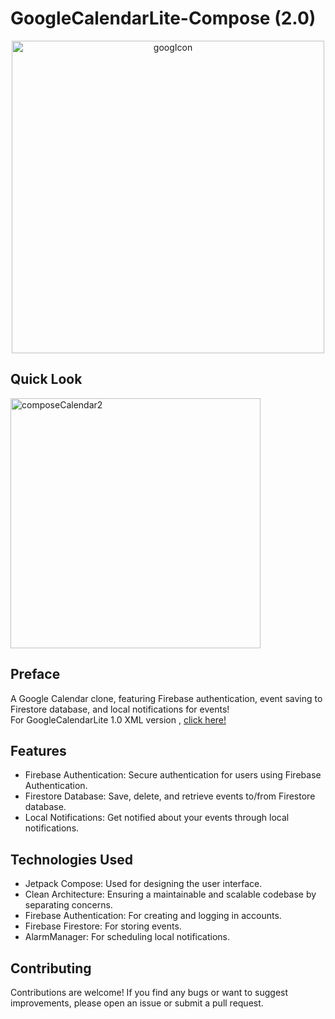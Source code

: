 # GoogleCalendarLite-Compose (2.0)

<p align="center">

<img src="https://github.com/user-attachments/assets/4cc8aed7-e2d0-44da-b85b-b8e72fe93772" alt="googIcon" width="500" />

</p>

## Quick Look
<img src="https://github.com/user-attachments/assets/668dad30-fdcb-48df-a6ca-c5e29b1f2f79" alt="composeCalendar2" width="400"  />


## Preface
A Google Calendar clone, featuring Firebase authentication, event saving to Firestore database, and local notifications for events! <br>
For GoogleCalendarLite 1.0 XML version , [click here!](https://github.com/eaglenguyen/GoogleCalendarLite) <br>


## Features

* Firebase Authentication: Secure authentication for users using Firebase Authentication.
* Firestore Database: Save, delete, and retrieve events to/from Firestore database.
* Local Notifications: Get notified about your events through local notifications.

## Technologies Used
* Jetpack Compose: Used for designing the user interface.
* Clean Architecture: Ensuring a maintainable and scalable codebase by separating concerns.
* Firebase Authentication: For creating and logging in accounts.
* Firebase Firestore: For storing events.
* AlarmManager: For scheduling local notifications.

## Contributing
Contributions are welcome! If you find any bugs or want to suggest improvements, please open an issue or submit a pull request.




